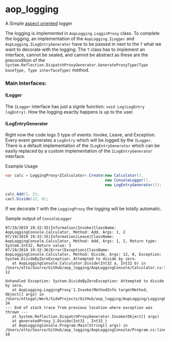 # aop_logging

A Simple [aspect oriented](https://en.wikipedia.org/wiki/Aspect-oriented_programming "Aspect oriented_programming") logger


The logging is implemented in `AopLogging.LogginProxy` class. To complete the logging, an implementation of the `AopLogging.ILogger` and `AopLogging.ILogEntryGenerator` have to be passed in next to the `T` what we want to decorate with the logging. The `T` class has to implement an interface, cannot be sealed, and cannot be abstract as these are the precondition of the `System.Reflection.DispatchProxyGenerator.GenerateProxyType(Type baseType, Type interfaceType)` method.

### Main Interfaces:

#### ILogger

The `ILogger` interface has just a signle function: `void Log(LogEntry logEntry)`. How the logging exactly happens is up to the user.

#### ILogEntryGenerator

Right now the code logs 3 type of events: Invoke, Leave, and Exception. Every event generates a `LogEntry` which will be logged by the `ILogger`. There is a default implementation of the `ILogEntryGenerator` which can be easily replaced by a custom implementation of the `ILogEntryGenerator` interface.

Example Usage

```csharp
var calc = LoggingProxy<ICalculator>.Create(new Calculator(),
                                            new ConsoleLogger(),
                                            new LogEntryGenerator());

calc.Add(1, 2);
cacl.Divide(12, 0);
```

If we decorate `T` with the `LoggingProxy` the logging will be totally automatic.

Sample output of `ConsoleLogger`

```
07/19/2019 19:32:35|Information|Invoke|ClassName: AopLoggingConsole.Calculator, Method: Add, Args: 1, 2
07/19/2019 19:32:35|Information|Leave|ClassName: AopLoggingConsole.Calculator, Method: Add, Args: 1, 2, Return type: System.Int32, Return value: 3
07/19/2019 19:32:36|Error|Exception|ClassName: AopLoggingConsole.Calculator, Method: Divide, Args: 12, 0, Exception: System.DivideByZeroException: Attempted to divide by zero.
   at AopLoggingConsole.Calculator.Divide(Int32 a, Int32 b) in /Users/otto/Source/GitHub/aop_logging/AopLoggingConsole/Calculator.cs:line 12

Unhandled Exception: System.DivideByZeroException: Attempted to divide by zero.
   at AopLogging.LoggingProxy`1.Invoke(MethodInfo targetMethod, Object[] args) in /Users/ottogal/Work/SideProjects/GitHub/aop_logging/AopLogging/LoggingProxy.cs:line 34
--- End of stack trace from previous location where exception was thrown ---
   at System.Reflection.DispatchProxyGenerator.Invoke(Object[] args)
   at generatedProxy_1.Divide(Int32 , Int32 )
   at AopLoggingConsole.Program.Main(String[] args) in /Users/otto/Source/GitHub/aop_logging/AopLoggingConsole/Program.cs:line 18

```
